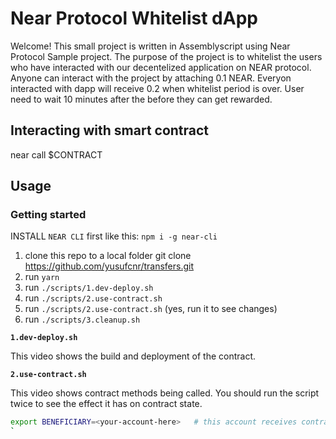 # Near Protocol Whitelist dApp

Welcome!
This small project is written in Assemblyscript using Near Protocol Sample project. 
The purpose of the project is to whitelist the users who have interacted with our decentelized application on NEAR protocol.
Anyone can interact with the project by attaching 0.1 NEAR. 
Everyon interacted with dapp will receive 0.2 when whitelist period is over.
User need to wait 10 minutes after the before they can get rewarded.

## Interacting with smart contract
near call $CONTRACT 


## Usage

### Getting started

INSTALL `NEAR CLI` first like this: `npm i -g near-cli`

1. clone this repo to a local folder git clone https://github.com/yusufcnr/transfers.git
2. run `yarn`
3. run `./scripts/1.dev-deploy.sh`
4. run `./scripts/2.use-contract.sh`
5. run `./scripts/2.use-contract.sh` (yes, run it to see changes)
6. run `./scripts/3.cleanup.sh`


**`1.dev-deploy.sh`**

This video shows the build and deployment of the contract.


**`2.use-contract.sh`**

This video shows contract methods being called.  You should run the script twice to see the effect it has on contract state.

```sh
export BENEFICIARY=<your-account-here>   # this account receives contract account balance
`


